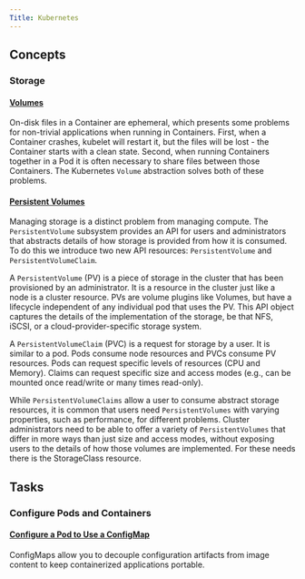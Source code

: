 ```yaml
---
Title: Kubernetes
---
```

## Concepts

### Storage

#### [Volumes](https://kubernetes.io/docs/concepts/storage/volumes/)

On-disk files in a Container are ephemeral, which presents some problems for non-trivial applications when running in Containers. First, when a Container crashes, kubelet will restart it, but the files will be lost - the Container starts with a clean state. Second, when running Containers together in a Pod it is often necessary to share files between those Containers. The Kubernetes `Volume` abstraction solves both of these problems.

#### [Persistent Volumes](https://kubernetes.io/docs/concepts/storage/persistent-volumes/)

Managing storage is a distinct problem from managing compute. The `PersistentVolume` subsystem provides an API for users and administrators that abstracts details of how storage is provided from how it is consumed. To do this we introduce two new API resources: `PersistentVolume` and `PersistentVolumeClaim`.

A `PersistentVolume` (PV) is a piece of storage in the cluster that has been provisioned by an administrator. It is a resource in the cluster just like a node is a cluster resource. PVs are volume plugins like Volumes, but have a lifecycle independent of any individual pod that uses the PV. This API object captures the details of the implementation of the storage, be that NFS, iSCSI, or a cloud-provider-specific storage system.

A `PersistentVolumeClaim` (PVC) is a request for storage by a user. It is similar to a pod. Pods consume node resources and PVCs consume PV resources. Pods can request specific levels of resources (CPU and Memory). Claims can request specific size and access modes (e.g., can be mounted once read/write or many times read-only).

While `PersistentVolumeClaims` allow a user to consume abstract storage resources, it is common that users need `PersistentVolumes` with varying properties, such as performance, for different problems. Cluster administrators need to be able to offer a variety of `PersistentVolumes` that differ in more ways than just size and access modes, without exposing users to the details of how those volumes are implemented. For these needs there is the StorageClass resource.

## Tasks

### Configure Pods and Containers

#### [Configure a Pod to Use a ConfigMap](https://kubernetes.io/docs/tasks/configure-pod-container/configure-pod-configmap/)

ConfigMaps allow you to decouple configuration artifacts from image content to keep containerized applications portable.
